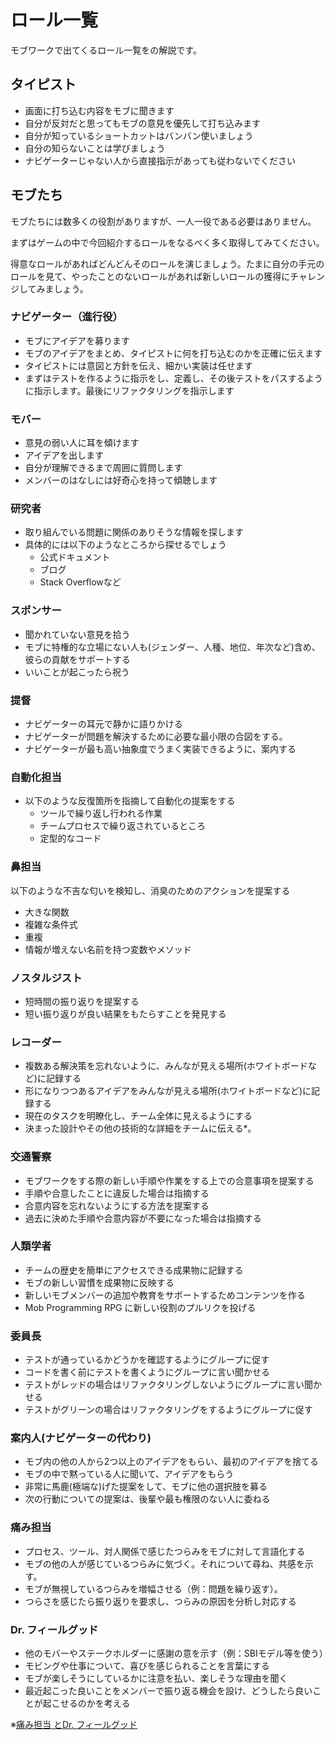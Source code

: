 # ロール一覧
モブワークで出てくるロール一覧をの解説です。

## タイピスト
- 画面に打ち込む内容をモブに聞きます
- 自分が反対だと思ってもモブの意見を優先して打ち込みます
- 自分が知っているショートカットはバンバン使いましょう
- 自分の知らないことは学びましょう
- ナビゲーターじゃない人から直接指示があっても従わないでください

## モブたち
モブたちには数多くの役割がありますが、一人一役である必要はありません。

まずはゲームの中で今回紹介するロールをなるべく多く取得してみてください。

得意なロールがあればどんどんそのロールを演じましょう。たまに自分の手元のロールを見て、やったことのないロールがあれば新しいロールの獲得にチャレンジしてみましょう。

### ナビゲーター（進行役）
- モブにアイデアを募ります
- モブのアイデアをまとめ、タイピストに何を打ち込むのかを正確に伝えます
- タイピストには意図と方針を伝え、細かい実装は任せます
- まずはテストを作るように指示をし、定義し、その後テストをパスするように指示します。最後にリファクタリングを指示します

### モバー
- 意見の弱い人に耳を傾けます
- アイデアを出します
- 自分が理解できるまで周囲に質問します
- メンバーのはなしには好奇心を持って傾聴します

### 研究者
- 取り組んでいる問題に関係のありそうな情報を探します
- 具体的には以下のようなところから探せるでしょう
  - 公式ドキュメント
  - ブログ
  - Stack Overflowなど

### スポンサー
- 聞かれていない意見を拾う
- モブに特権的な立場にない人も(ジェンダー、人種、地位、年次など)含め、彼らの貢献をサポートする
- いいことが起こったら祝う

### 提督
- ナビゲーターの耳元で静かに語りかける
- ナビゲーターが問題を解決するために必要な最小限の合図をする。
- ナビゲーターが最も高い抽象度でうまく実装できるように、案内する

### 自動化担当
- 以下のような反復箇所を指摘して自動化の提案をする
  - ツールで繰り返し行われる作業
  - チームプロセスで繰り返されているところ
  - 定型的なコード

### 鼻担当
以下のような不吉な匂いを検知し、消臭のためのアクションを提案する
- 大きな関数
- 複雑な条件式
- 重複
- 情報が増えない名前を持つ変数やメソッド

### ノスタルジスト
- 短時間の振り返りを提案する
- 短い振り返りが良い結果をもたらすことを発見する

### レコーダー
- 複数ある解決策を忘れないように、みんなが見える場所(ホワイトボードなど)に記録する
- 形になりつつあるアイデアをみんなが見える場所(ホワイトボードなど)に記録する
- 現在のタスクを明瞭化し、チーム全体に見えるようにする
- 決まった設計やその他の技術的な詳細をチームに伝える*。

### 交通警察
- モブワークをする際の新しい手順や作業をする上での合意事項を提案する
- 手順や合意したことに違反した場合は指摘する
- 合意内容を忘れないようにする方法を提案する
- 過去に決めた手順や合意内容が不要になった場合は指摘する

### 人類学者
- チームの歴史を簡単にアクセスできる成果物に記録する
- モブの新しい習慣を成果物に反映する
- 新しいモブメンバーの追加や教育をサポートするためコンテンツを作る
- Mob Programming RPG に新しい役割のプルリクを投げる

### 委員長
- テストが通っているかどうかを確認するようにグループに促す
- コードを書く前にテストを書くようにグループに言い聞かせる
- テストがレッドの場合はリファクタリングしないようにグループに言い聞かせる
- テストがグリーンの場合はリファクタリングをするようにグループに促す

### 案内人(ナビゲーターの代わり)
- モブ内の他の人から2つ以上のアイデアをもらい、最初のアイデアを捨てる
- モブの中で黙っている人に聞いて、アイデアをもらう
- 非常に馬鹿(極端な)げた提案をして、モブに他の選択肢を募る
- 次の行動についての提案は、後輩や最も権限のない人に委ねる

### 痛み担当
- プロセス、ツール、対人関係で感じたつらみをモブに対して言語化する
- モブの他の人が感じているつらみに気づく。それについて尋ね、共感を示す。
- モブが無視しているつらみを増幅させる（例：問題を繰り返す）。
- つらさを感じたら振り返りを要求し、つらみの原因を分析し対応する

### Dr. フィールグッド
- 他のモバーやステークホルダーに感謝の意を示す（例：SBIモデル等を使う）
- モビングや仕事について、喜びを感じられることを言葉にする
- モブが楽しそうにしているかに注意を払い、楽しそうな理由を聞く
- 最近起こった良いことをメンバーで振り返る機会を設け、どうしたら良いことが起こせるのかを考える
  
※[痛み担当 とDr. フィールグッド](https://www.agilealliance.org/resources/experience-reports/harvesting-mob-programming-patterns-observing-how-we-work/)



